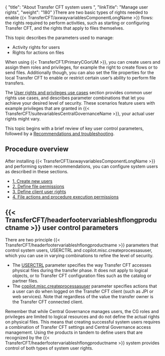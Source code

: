 {
    "title": "About Transfer CFT system users ",
    "linkTitle": "Manage user rights",
    "weight": "180"
}There are two basic types of rights needed to enable {{< TransferCFT/axwayvariablesComponentLongName  >}} flows: the rights required to perform activities, such as starting or configuring Transfer CFT, and the rights that apply to files themselves.

This topic describes the parameters used to manage:

- Activity rights for users
- Rights for actions on files

When using {{< TransferCFT/PrimaryCGorUM  >}}, you can create users and assign them roles and privileges, for example the right to create flows or to send files. Additionally though, you can also set the file properties for the local Transfer CFT to enable or restrict certain user’s ability to perform file transfers.

The [User rights and privileges use cases](user_rights_security_scenarios) section provides common user rights use cases, and describes parameter combinations that let you achieve your desired level of security. These scenarios feature users with example privileges that are granted in {{< TransferCFT/suitevariablesCentralGovernanceName  >}}, your actual user rights might vary.

This topic begins with a brief review of key user control parameters, followed by a [Recommendations and troubleshooting]().

Procedure overview
------------------

After installing {{< TransferCFT/axwayvariablesComponentLongName  >}} and performing system recommendations, you can configure system users as described in these sections.

- [1. Create new users](create_users_cg)
- [2. Define file permissions](define_file_system_rights)
- [3. Define client user rights](user_rights_copilot)
- [4. File actions and procedure execution permissions](user_rights_file_rights)

{{< TransferCFT/headerfootervariableshflongproductname  >}} user control parameters
----------------------------------------------------------------------------------------

There are two principle {{< TransferCFT/headerfootervariableshflongproductname  >}} parameters that control system users, USERCTRL and copilot.misc.createprocessasuser, which you can use in varying combinations to refine the level of security.

- The [USERCTRL](define_file_system_rights) parameter specifies the way Transfer CFT accesses physical files during the transfer phase. It does not apply to logical objects, or to Transfer CFT configuration files such as the catalog or partner files.
- The [copilot.misc.createprocessasuser](user_rights_copilot) parameter specifies actions that a user can do when logged on the Transfer CFT client (such as JPI or web services). Note that regardless of the value the transfer owner is the Transfer CFT connected client.

Remember that while Central Governance manages users, the CG roles and privileges are limited to logical resources and do not define the actual rights on physical files. This means that creating successful system users requires a combination of Transfer CFT settings and Central Governance access management. Using the products in tandem to define users that are recognized by the {{< TransferCFT/headerfootervariableshflongproductname  >}} system provides control of both types of system user rights.
